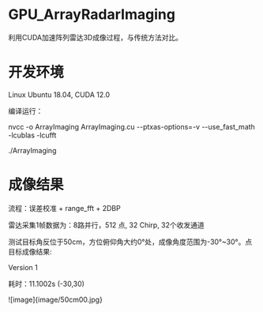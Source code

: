 # GPU_ArrayRadarImaging
利用CUDA加速阵列雷达3D成像过程，与传统方法对比。

# 开发环境
Linux Ubuntu 18.04, CUDA 12.0

编译运行：

nvcc -o ArrayImaging ArrayImaging.cu --ptxas-options=-v --use_fast_math -lcublas -lcufft

./ArrayImaging

# 成像结果
流程：误差校准 + range_fft + 2DBP

雷达采集1帧数据为：8路并行，512 点, 32 Chirp, 32个收发通道

测试目标角反位于50cm，方位俯仰角大约0°处，成像角度范围为-30°~30°。点目标成像结果:

Version 1

耗时：11.1002s (-30,30)

![image]{image/50cm00.jpg}
